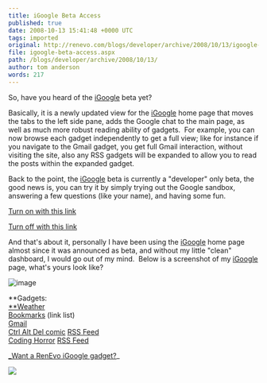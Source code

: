 ```yaml
---
title: iGoogle Beta Access
published: true
date: 2008-10-13 15:41:48 +0000 UTC
tags: imported 
original: http://renevo.com/blogs/developer/archive/2008/10/13/igoogle-beta-access.aspx
file: igoogle-beta-access.aspx
path: /blogs/developer/archive/2008/10/13/
author: tom anderson
words: 217
---
```

So, have you heard of the [iGoogle][1] beta yet?

Basically, it is a newly updated view for the [iGoogle][1] home page that moves the tabs to the left side pane, adds the Google chat to the main page, as well as much more robust reading ability of gadgets.  For example, you can now browse each gadget independently to get a full view; like for instance if you navigate to the Gmail gadget, you get full Gmail interaction, without visiting the site, also any RSS gadgets will be expanded to allow you to read the posts within the expanded gadget.

Back to the point, the [iGoogle][1] beta is currently a "developer" only beta, the good news is, you can try it by simply trying out the Google sandbox, answering a few questions (like your name), and having some fun.

[Turn on with this link][2]

[Turn off with this link][2]

And that's about it, personally I have been using the [iGoogle][1] home page almost since it was announced as beta, and without my little "clean" dashboard, I would go out of my mind.  Below is a screenshot of my [iGoogle][1] page, what's yours look like?

![image][3]

**Gadgets:   
[**Weather][4]   
[Bookmarks][5] (link list)   
[Gmail][6]   
[Ctrl Alt Del comic][7] [RSS Feed][8]   
[Coding Horror][9] [RSS Feed][10]

[_Want a RenEvo iGoogle gadget?][11]_

![][12]

[1]: http://www.google.com/ig
[2]: http://google.com/ig/sandbox
[3]: http://www.renevo.com/blogs/developer/image_0D4E5A54.png "image"
[4]: http://www.google.com/ig/directory?url=www.google.com/ig/modules/builtin_weather.xml
[5]: http://www.google.com/ig/directory?url=www.google.com/ig/modules/builtin_bookmarks.xml
[6]: http://www.google.com/ig/directory?url=www.google.com/ig/modules/builtin_gmail.xml
[7]: http://www.cad-comic.com/
[8]: http://www.google.com/ig/directory?url=www.cad-comic.com/rss/rss.xml
[9]: http://www.codinghorror.com/blog/
[10]: http://www.google.com/ig/directory?url=www.codinghorror.com/blog/index.xml
[11]: http://www.google.com/ig/directory?url=www.renevo.com/blogs/MainFeed.aspx
[12]: http://renevo.com/aggbug.aspx?PostID=2036

